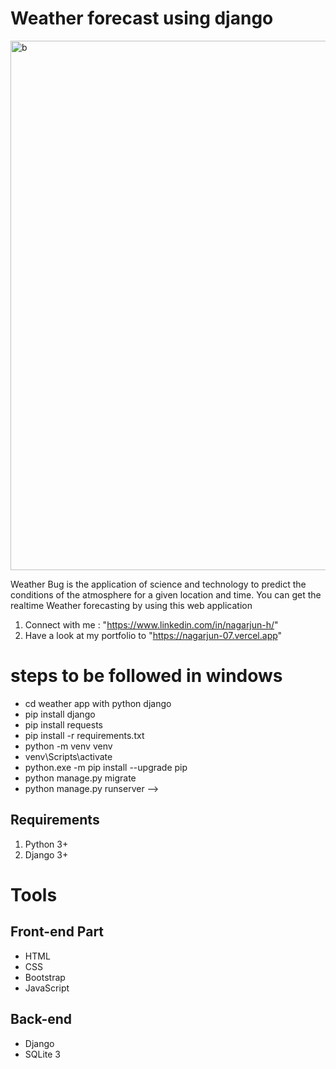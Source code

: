 # Weather forecast using django

<img width="847" alt="b" src="https://github.com/user-attachments/assets/1854c018-f30b-4995-8415-aca6df88d991">

Weather Bug is the application of science and technology to predict the conditions of the atmosphere for a given location and time. You can get the realtime Weather forecasting by using this web application

1. Connect with me : "https://www.linkedin.com/in/nagarjun-h/"
2. Have a look at my portfolio to "https://nagarjun-07.vercel.app"


#  steps to be followed in windows
 * cd weather app with python django
 * pip install django
*  pip install requests
 * pip install -r requirements.txt
 * python -m venv venv
 * venv\Scripts\activate
*  python.exe -m pip install --upgrade pip
 * python manage.py migrate
 * python manage.py runserver
-->

## Requirements
1.  Python 3+
2.  Django 3+

# Tools
## Front-end Part
* HTML
* CSS
* Bootstrap
* JavaScript
## Back-end
* Django
* SQLite 3








